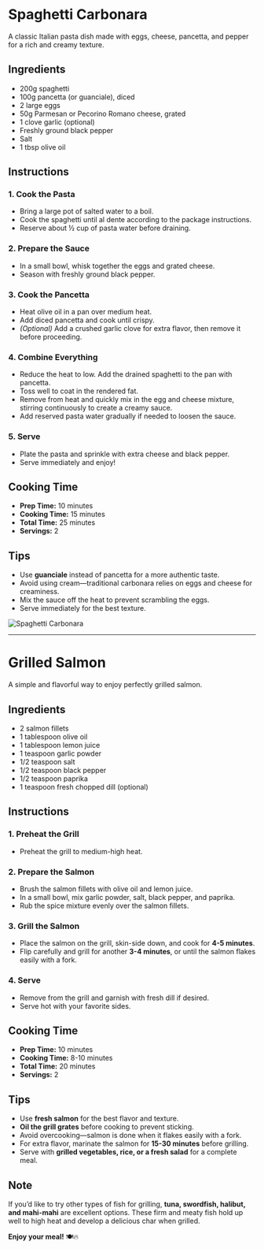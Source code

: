 # Spaghetti Carbonara

A classic Italian pasta dish made with eggs, cheese, pancetta, and pepper for a rich and creamy texture.

## Ingredients
- 200g spaghetti
- 100g pancetta (or guanciale), diced
- 2 large eggs
- 50g Parmesan or Pecorino Romano cheese, grated
- 1 clove garlic (optional)
- Freshly ground black pepper
- Salt
- 1 tbsp olive oil

## Instructions

### 1. Cook the Pasta
- Bring a large pot of salted water to a boil.
- Cook the spaghetti until al dente according to the package instructions.
- Reserve about ½ cup of pasta water before draining.
### 2. Prepare the Sauce
- In a small bowl, whisk together the eggs and grated cheese.
- Season with freshly ground black pepper.
### 3. Cook the Pancetta
- Heat olive oil in a pan over medium heat.
- Add diced pancetta and cook until crispy.
- *(Optional)* Add a crushed garlic clove for extra flavor, then remove it before proceeding.
### 4. Combine Everything
- Reduce the heat to low. Add the drained spaghetti to the pan with pancetta.
- Toss well to coat in the rendered fat.
- Remove from heat and quickly mix in the egg and cheese mixture, stirring continuously to create a creamy sauce.
- Add reserved pasta water gradually if needed to loosen the sauce.
### 5. Serve
- Plate the pasta and sprinkle with extra cheese and black pepper.
- Serve immediately and enjoy!
## Cooking Time
- **Prep Time:** 10 minutes
- **Cooking Time:** 15 minutes
- **Total Time:** 25 minutes
- **Servings:** 2

## Tips
- Use **guanciale** instead of pancetta for a more authentic taste.
- Avoid using cream—traditional carbonara relies on eggs and cheese for creaminess.
- Mix the sauce off the heat to prevent scrambling the eggs.
- Serve immediately for the best texture.

![Spaghetti Carbonara](https://www.sipandfeast.com/wp-content/uploads/2022/09/spaghetti-carbonara-recipe-snippet.jpg)

---
# Grilled Salmon

A simple and flavorful way to enjoy perfectly grilled salmon.

## Ingredients
- 2 salmon fillets
- 1 tablespoon olive oil
- 1 tablespoon lemon juice
- 1 teaspoon garlic powder
- 1/2 teaspoon salt
- 1/2 teaspoon black pepper
- 1/2 teaspoon paprika
- 1 teaspoon fresh chopped dill (optional)

## Instructions

### 1. Preheat the Grill
- Preheat the grill to medium-high heat.
### 2. Prepare the Salmon
- Brush the salmon fillets with olive oil and lemon juice.
- In a small bowl, mix garlic powder, salt, black pepper, and paprika.
- Rub the spice mixture evenly over the salmon fillets.
### 3. Grill the Salmon
- Place the salmon on the grill, skin-side down, and cook for **4-5 minutes**.
- Flip carefully and grill for another **3-4 minutes**, or until the salmon flakes easily with a fork.
### 4. Serve
- Remove from the grill and garnish with fresh dill if desired.
- Serve hot with your favorite sides.

## Cooking Time

- **Prep Time:** 10 minutes
- **Cooking Time:** 8-10 minutes
- **Total Time:** 20 minutes
- **Servings:** 2

## Tips

- Use **fresh salmon** for the best flavor and texture.
- **Oil the grill grates** before cooking to prevent sticking.
- Avoid overcooking—salmon is done when it flakes easily with a fork.
- For extra flavor, marinate the salmon for **15-30 minutes** before grilling.
- Serve with **grilled vegetables, rice, or a fresh salad** for a complete meal.

## Note  

If you’d like to try other types of fish for grilling, **tuna, swordfish, halibut, and mahi-mahi** are excellent options. These firm and meaty fish hold up well to high heat and develop a delicious char when grilled.  

**Enjoy your meal!** 🍽️🔥  
